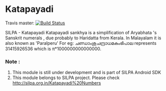 Katapayadi
==========

Travis master: [![Build Status](https://travis-ci.org/Project-SILPA/sdk-katapayadi.svg?branch=master)](https://travis-ci.org/Project-SILPA/sdk-katapayadi)

SILPA - Katapayadi
Katapayadi sankhya is a simplification of Aryabhata 's Sanskrit numerals , due probably to Haridatta from Kerala.
In Malayalam it is also known as 'Paralperu' For eg: ചണ്ഡാംശുചന്ദ്രാധമകുംഭിപാല represents 31415926536 which 
is π*1000000000000000. 

### Note :
1. This module is still under development and is part of SILPA Android SDK
2. This module belongs to SILPA project. Please check http://silpa.org.in/Katapayadi%20Numbers